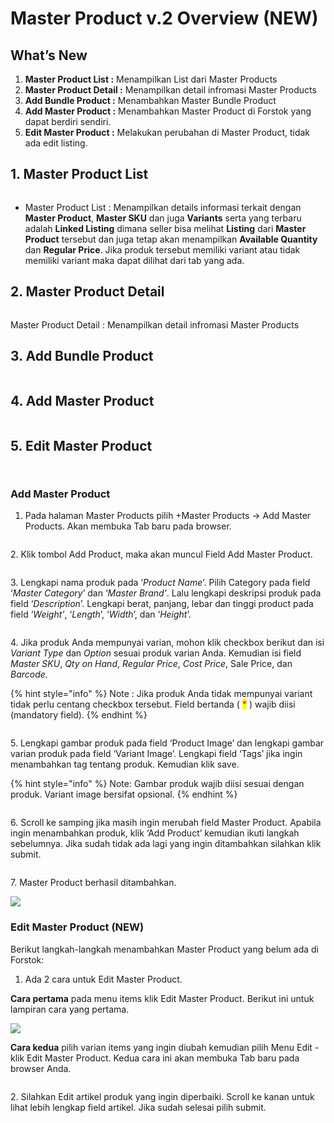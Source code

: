 # Master Product v.2 Overview (NEW)

## What’s New

1. **Master Product List :** Menampilkan List dari Master Products
2. **Master Product Detail :** Menampilkan detail infromasi Master Products
3. **Add Bundle Product :** Menambahkan Master Bundle Product
4. **Add Master Product :** Menambahkan Master Product di Forstok yang dapat berdiri sendiri.
5. **Edit Master Product :** Melakukan perubahan di Master Product, tidak ada edit listing.

## 1. Master Product List

<figure><img src="../../.gitbook/assets/1.png" alt=""><figcaption></figcaption></figure>

* Master Product List : Menampilkan details informasi terkait dengan **Master Product**, **Master SKU** dan juga **Variants** serta yang terbaru adalah **Linked Listing** dimana seller bisa melihat **Listing** dari **Master Product** tersebut dan juga tetap akan menampilkan **Available Quantity** dan **Regular Price**. Jika produk tersebut memiliki variant atau tidak memiliki variant maka dapat dilihat dari tab yang ada.&#x20;

## 2. Master Product Detail

<figure><img src="../../.gitbook/assets/16.png" alt=""><figcaption></figcaption></figure>

Master Product Detail : Menampilkan detail infromasi Master Products

## 3. Add Bundle Product

<figure><img src="../../.gitbook/assets/6 (1).png" alt=""><figcaption></figcaption></figure>

## 4. Add Master Product

<figure><img src="../../.gitbook/assets/24.png" alt=""><figcaption></figcaption></figure>

## 5. Edit Master Product

<figure><img src="../../.gitbook/assets/25.png" alt=""><figcaption></figcaption></figure>

<figure><img src="../../.gitbook/assets/4.png" alt=""><figcaption></figcaption></figure>

### **Add Master Product**

1. Pada halaman Master Products pilih +Master Products -> Add Master Products. Akan membuka Tab baru pada browser.

<figure><img src="../../.gitbook/assets/23.png" alt=""><figcaption></figcaption></figure>

2\. Klik tombol Add Product, maka akan muncul Field Add Master Product.

<figure><img src="../../.gitbook/assets/Poin 2.png" alt=""><figcaption></figcaption></figure>

3\. Lengkapi nama produk pada ‘_Product Name_’. Pilih Category pada field ‘_Master Category_’ dan ‘_Master Brand'_. Lalu lengkapi deskripsi produk pada field ‘_Description_’. Lengkapi berat, panjang, lebar dan tinggi product pada field ‘_Weight’_, ‘_Length_’, ‘_Width_’, dan ‘_Height_’.

<figure><img src="../../.gitbook/assets/Poin 3.png" alt=""><figcaption></figcaption></figure>

4\. Jika produk Anda mempunyai varian, mohon klik checkbox berikut dan isi _Variant Type_ dan _Option_ sesuai produk varian Anda. Kemudian isi field _Master SKU_, _Qty on Hand_, _Regular Price_, _Cost Price_, Sale Price, dan _Barcode._

{% hint style="info" %}
Note : Jika produk Anda tidak mempunyai variant tidak perlu centang checkbox tersebut. Field bertanda ( <mark style="color:red;">\*</mark> ) wajib diisi (mandatory field).
{% endhint %}

<figure><img src="../../.gitbook/assets/Poin 4.png" alt=""><figcaption></figcaption></figure>

5\. Lengkapi gambar produk pada field ‘Product Image’ dan lengkapi gambar varian produk pada field ‘Variant Image’. Lengkapi field ‘Tags’ jika ingin menambahkan tag tentang produk. Kemudian klik save.

{% hint style="info" %}
Note: Gambar produk wajib diisi sesuai dengan produk. Variant image bersifat opsional.
{% endhint %}

<figure><img src="../../.gitbook/assets/Poin 5.png" alt=""><figcaption></figcaption></figure>

6\. Scroll ke samping jika masih ingin merubah field Master Product. Apabila ingin menambahkan produk, klik ‘Add Product’ kemudian ikuti langkah sebelumnya. Jika sudah tidak ada lagi yang ingin ditambahkan silahkan klik submit.

<figure><img src="../../.gitbook/assets/Poin 6.png" alt=""><figcaption></figcaption></figure>

7\. Master Product berhasil ditambahkan.

![](<../../.gitbook/assets/image (4) (1) (1).png>)

### **Edit Master Product (NEW)**

Berikut langkah-langkah menambahkan Master Product yang belum ada di Forstok:

1. Ada 2 cara untuk Edit Master Product.

**Cara pertama** pada menu items klik Edit Master Product. Berikut ini untuk lampiran cara yang pertama.

![](../../.gitbook/assets/ttt.png)

**Cara kedua** pilih varian items yang ingin diubah kemudian pilih Menu Edit - klik Edit Master Product. Kedua cara ini akan membuka Tab baru pada browser Anda.

<figure><img src="../../.gitbook/assets/Screenshot_2022-08-26_15-49-58.png" alt=""><figcaption></figcaption></figure>

2\. Silahkan Edit artikel produk yang ingin diperbaiki. Scroll ke kanan untuk lihat lebih lengkap field artikel. Jika sudah selesai pilih submit.

<figure><img src="../../.gitbook/assets/de2.png" alt=""><figcaption></figcaption></figure>
